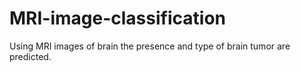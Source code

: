 # MRI-image-classification
Using MRI images of brain the presence and type of brain tumor are predicted.
